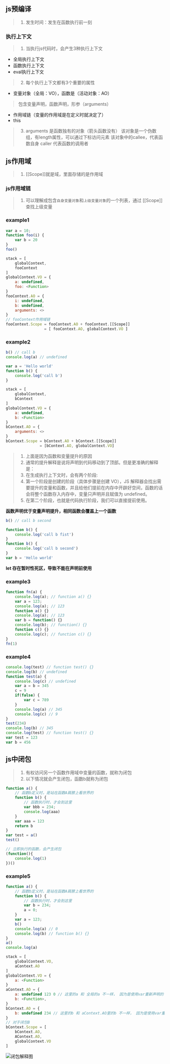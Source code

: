 ## js预编译
>1. 发生时间：发生在函数执行前一刻

### 执行上下文
>1. 当执行js代码时，会产生3种执行上下文
* 全局执行上下文
* 函数执行上下文
* eval执行上下文
>2. 每个执行上下文都有3个重要的属性
* 变量对象（全局：VO），函数是（活动对象：AO）
> 包含变量声明，函数声明，形参（arguments）
* 作用域链（变量的作用域是在定义时就决定了）
* this
>3. arguments 是函数独有的对象（箭头函数没有）
>   该对象是一个伪数组，有length属性，可以通过下标访问元素
>   该对象中的callee，代表函数自身
>   caller 代表函数的调用者

## js作用域
>1. [[Scope]]就是域，里面存储的是作用域
### js作用域链
>1. 可以理解成包含<code>自身变量对象</code>和<code>上级变量对象</code>的一个列表，通过
> [[Scope]]查找上级变量

### example1
````js
var a = 10;
function foo(i) {
    var b = 20
}
foo()
````
````js
stack = [
    globalContext,
    fooContext
]
globalContext.VO = {
    a: undefined,
    foo: <Function>
}
fooContext.AO = {
    i: undefined,
    b: undefined,
    arguments: <>
}
// fooContext作用域链
fooContext.Scope = fooContext.AO + fooContext.[[Scope]]
                 = [ fooContext.AO, globalContext.VO ]
````

### example2
````js
b() // call b
console.log(a) // undefined

var a = 'Hello world'
function b() {
    console.log('call b')
}
````
````js
stack = [
    globalContext,
    bContext
]
globalContext.VO = {
    a: undefined,
    b: <Function>
}
bContext.AO = {
    arguments: <>
}
bContext.Scope = bContext.AO + bContext.[[Scope]]
               = [bContext.AO, globalContext.VO]
````
>1. 上面是因为函数和变量提升的原因
>2. 通常的提升解释是说将声明到代码移动到了顶部。但是更准确的解释是：
>3. 在生成执行上下文时，会有两个阶段:
>4. 第一个阶段是创建的阶段（具体步骤是创建 VO），JS 解释器会找出需要提升的变量和函数，并且给他们提前在内存中开辟好空间，函数的话会将整个函数存入内存中，变量只声明并且赋值为 undefined。
>5. 在第二个阶段，也就是代码执行阶段，我们可以直接提前使用。

**函数声明优于变量声明提升，相同函数会覆盖上一个函数**
````js
b() // call b second

function b() {
	console.log('call b fist')
}
function b() {
	console.log('call b second')
}
var b = 'Hello world'
````
**let 存在暂时性死区，导致不能在声明前使用**

### example3
````js
function fn(a) {
    console.log(a); // function a() {}
    var a = 123;
    console.log(a); // 123
    function a() {}
    console.log(a); // 123
    var b = function() {}
    console.log(b); // function() {}
    function c() {}
    console.log(c); // function c() {}
}
fn(1)
````
### example4
````js
console.log(test) // function test() {}
console.log(b) // undefined
function test(a) {
    console.log(c) // undefined
    var a = b = 345
    c = 9
    if(false) {
        var c = 789
    }
    console.log(a) // 345
    console.log(c) // 9
}
test(234)
console.log(b) // 345
console.log(test) // function test() {}
var test = 123
var b = 456
````

## js中闭包
>1. 有权访问另一个函数作用域中变量的函数，就称为闭包
>2. 以下情况就会产生闭包，函数b就称为闭包
````js
function a() {
    // 函数b定义时，是站在函数A肩膀上看世界的
    function b() {
        // 函数执行时，才会到这里
        var bbb = 234;
        console.log(aaa)
    }
    var aaa = 123
    return b
}
var test = a()
test()

// 立即执行的函数，会产生闭包
(function(){
    console.log(1)
})()
````

### example5
````js
function a() {
    // 函数b定义时，是站在函数A肩膀上看世界的
    function b() {
        // 函数执行时，才会到这里
        var b = 234;
        a = 0;
    }
    var a = 123;
    b()
    console.log(a) // 0
    console.log(b) // function b() {}
}
a()
console.log(a)

stack = [
    globalContext.VO,
    aContext.AO
]
globalContext.VO = {
    a: <Function>
}
aContext.AO = {
    a: undefined 123 0 // 这里的a 和 全局的a 不一样， 因为是使用var重新声明的
    b: <Function>,
}
bContext.AO = {
    b: undefined 234 // 这里的b 和 aContext.AO里的b 不一样， 因为是使用var重新声明的
}
// 对于闭包B
bContext.Scope = [
    bContext.AO,
    AContext.AO,
    globalContext.VO
]
````
![闭包解释图](../assets/bibao.png)